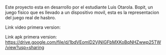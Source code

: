 

Este proyecto esta en desarrollo por el estudiante Luis Otarola. Bopit, un juego fisico que es 
llevado a un dispositivo movil, esta es la representacion del juego real de hasbro.

Link video primera version:

Link apk primera version: https://drive.google.com/file/d/1bdVEomlD2VjNIGFbMXKoBqNHZwwp25TW/view?usp=sharing
